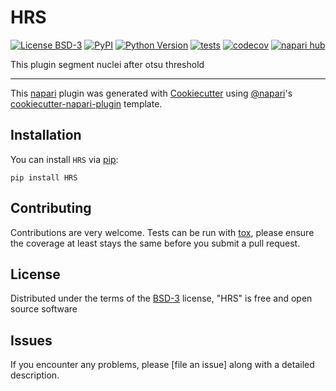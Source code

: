 # HRS

[![License BSD-3](https://img.shields.io/pypi/l/HRS.svg?color=green)](https://github.com/githubuser/HRS/raw/main/LICENSE)
[![PyPI](https://img.shields.io/pypi/v/HRS.svg?color=green)](https://pypi.org/project/HRS)
[![Python Version](https://img.shields.io/pypi/pyversions/HRS.svg?color=green)](https://python.org)
[![tests](https://github.com/githubuser/HRS/workflows/tests/badge.svg)](https://github.com/githubuser/HRS/actions)
[![codecov](https://codecov.io/gh/githubuser/HRS/branch/main/graph/badge.svg)](https://codecov.io/gh/githubuser/HRS)
[![napari hub](https://img.shields.io/endpoint?url=https://api.napari-hub.org/shields/HRS)](https://napari-hub.org/plugins/HRS)

This plugin segment nuclei after otsu threshold 

----------------------------------

This [napari] plugin was generated with [Cookiecutter] using [@napari]'s [cookiecutter-napari-plugin] template.

<!--
Don't miss the full getting started guide to set up your new package:
https://github.com/napari/cookiecutter-napari-plugin#getting-started

and review the napari docs for plugin developers:
https://napari.org/stable/plugins/index.html
-->

## Installation

You can install `HRS` via [pip]:

    pip install HRS




## Contributing

Contributions are very welcome. Tests can be run with [tox], please ensure
the coverage at least stays the same before you submit a pull request.

## License

Distributed under the terms of the [BSD-3] license,
"HRS" is free and open source software

## Issues

If you encounter any problems, please [file an issue] along with a detailed description.

[napari]: https://github.com/napari/napari
[Cookiecutter]: https://github.com/audreyr/cookiecutter
[@napari]: https://github.com/napari
[MIT]: http://opensource.org/licenses/MIT
[BSD-3]: http://opensource.org/licenses/BSD-3-Clause
[GNU GPL v3.0]: http://www.gnu.org/licenses/gpl-3.0.txt
[GNU LGPL v3.0]: http://www.gnu.org/licenses/lgpl-3.0.txt
[Apache Software License 2.0]: http://www.apache.org/licenses/LICENSE-2.0
[Mozilla Public License 2.0]: https://www.mozilla.org/media/MPL/2.0/index.txt
[cookiecutter-napari-plugin]: https://github.com/napari/cookiecutter-napari-plugin

[napari]: https://github.com/napari/napari
[tox]: https://tox.readthedocs.io/en/latest/
[pip]: https://pypi.org/project/pip/
[PyPI]: https://pypi.org/
